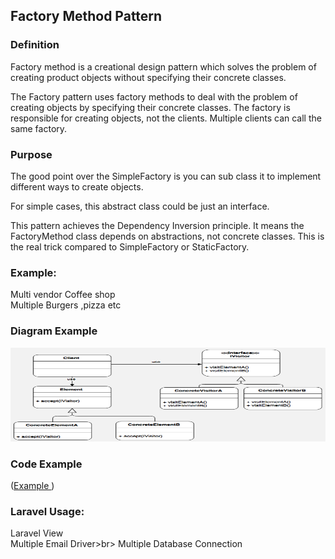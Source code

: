 ## Factory Method Pattern

### Definition <br>
Factory method is a creational design pattern which solves the problem of creating product objects without specifying their concrete classes.

The Factory pattern uses factory methods to deal with the problem of creating objects by specifying their concrete classes. The factory is responsible for creating objects, not the clients. Multiple clients can call the same factory.
### Purpose
The good point over the SimpleFactory is you can 
sub class it to implement different ways to create objects.

For simple cases, this abstract class could be just an interface.

This pattern achieves the Dependency Inversion principle. It means the FactoryMethod class depends on abstractions, not concrete classes. This is the real trick compared to SimpleFactory or StaticFactory.

### Example:
Multi vendor Coffee shop <br>
Multiple Burgers ,pizza etc

### Diagram Example

<img width="100%" src="./factory.png"  width="120px" height="150px"/>

### Code Example

([Example ](./RestaurantController.php))

### Laravel Usage:
Laravel View <br>
Multiple Email Driver>br>
Multiple Database Connection